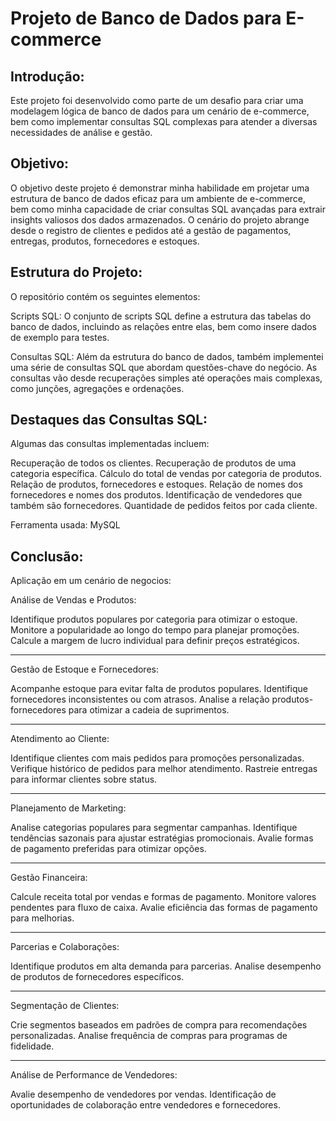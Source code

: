 # Projeto de Banco de Dados para E-commerce

## Introdução:

Este projeto foi desenvolvido como parte de um desafio para criar uma modelagem lógica de banco de dados para um cenário de e-commerce, bem como implementar consultas SQL complexas para atender a diversas necessidades de análise e gestão.

## Objetivo:

O objetivo deste projeto é demonstrar minha habilidade em projetar uma estrutura de banco de dados eficaz para um ambiente de e-commerce, bem como minha capacidade de criar consultas SQL avançadas para extrair insights valiosos dos dados armazenados. O cenário do projeto abrange desde o registro de clientes e pedidos até a gestão de pagamentos, entregas, produtos, fornecedores e estoques.

## Estrutura do Projeto:

O repositório contém os seguintes elementos:

Scripts SQL: O conjunto de scripts SQL define a estrutura das tabelas do banco de dados, incluindo as relações entre elas, bem como insere dados de exemplo para testes.

Consultas SQL: Além da estrutura do banco de dados, também implementei uma série de consultas SQL que abordam questões-chave do negócio. As consultas vão desde recuperações simples até operações mais complexas, como junções, agregações e ordenações.


## Destaques das Consultas SQL:

Algumas das consultas implementadas incluem:

Recuperação de todos os clientes.
Recuperação de produtos de uma categoria específica.
Cálculo do total de vendas por categoria de produtos.
Relação de produtos, fornecedores e estoques.
Relação de nomes dos fornecedores e nomes dos produtos.
Identificação de vendedores que também são fornecedores.
Quantidade de pedidos feitos por cada cliente.

Ferramenta usada: MySQL

## Conclusão:

Aplicação em um cenário de negocios:

Análise de Vendas e Produtos:

Identifique produtos populares por categoria para otimizar o estoque.
Monitore a popularidade ao longo do tempo para planejar promoções.
Calcule a margem de lucro individual para definir preços estratégicos.

---
Gestão de Estoque e Fornecedores:

Acompanhe estoque para evitar falta de produtos populares.
Identifique fornecedores inconsistentes ou com atrasos.
Analise a relação produtos-fornecedores para otimizar a cadeia de suprimentos.

---
Atendimento ao Cliente:

Identifique clientes com mais pedidos para promoções personalizadas.
Verifique histórico de pedidos para melhor atendimento.
Rastreie entregas para informar clientes sobre status.

---
Planejamento de Marketing:

Analise categorias populares para segmentar campanhas.
Identifique tendências sazonais para ajustar estratégias promocionais.
Avalie formas de pagamento preferidas para otimizar opções.

---
Gestão Financeira:

Calcule receita total por vendas e formas de pagamento.
Monitore valores pendentes para fluxo de caixa.
Avalie eficiência das formas de pagamento para melhorias.

---
Parcerias e Colaborações:

Identifique produtos em alta demanda para parcerias.
Analise desempenho de produtos de fornecedores específicos.

---
Segmentação de Clientes:

Crie segmentos baseados em padrões de compra para recomendações personalizadas.
Analise frequência de compras para programas de fidelidade.

---
Análise de Performance de Vendedores:

Avalie desempenho de vendedores por vendas.
Identificação de oportunidades de colaboração entre vendedores e fornecedores.

